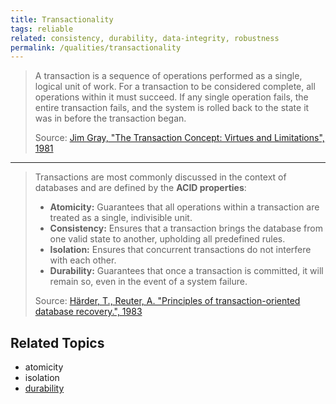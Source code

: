 ```yaml
---
title: Transactionality
tags: reliable
related: consistency, durability, data-integrity, robustness
permalink: /qualities/transactionality
---
```


> A transaction is a sequence of operations performed as a single, logical unit of work. For a transaction to be considered complete, all operations within it must succeed. If any single operation fails, the entire transaction fails, and the system is rolled back to the state it was in before the transaction began.
> 
> Source: [Jim Gray, "The Transaction Concept: Virtues and Limitations", 1981](https://www.microsoft.com/en-us/research/publication/the-transaction-concept-virtues-and-limitations/)

<hr class="with-no-margin"/>

> Transactions are most commonly discussed in the context of databases and are defined by the **ACID properties**:
> *   **Atomicity:** Guarantees that all operations within a transaction are treated as a single, indivisible unit.
> *   **Consistency:** Ensures that a transaction brings the database from one valid state to another, upholding all predefined rules.
> *   **Isolation:** Ensures that concurrent transactions do not interfere with each other.
> *   **Durability:** Guarantees that once a transaction is committed, it will remain so, even in the event of a system failure.
> 
> Source: [Härder, T., Reuter, A. "Principles of transaction-oriented database recovery.", 1983](https://dl.acm.org/doi/10.1145/357389.357413)
>

## Related Topics

- atomicity
- isolation
- [durability](/qualities/durability)
